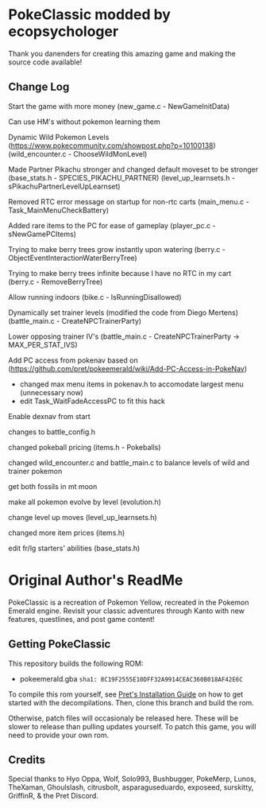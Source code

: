 # PokeClassic modded by ecopsychologer

Thank you danenders for creating this amazing game and making the source code available!

## Change Log
Start the game with more money (new_game.c - NewGameInitData)

Can use HM's without pokemon learning them

Dynamic Wild Pokemon Levels (https://www.pokecommunity.com/showpost.php?p=10100138) (wild_encounter.c - ChooseWildMonLevel)

Made Partner Pikachu stronger and changed default moveset to be stronger (base_stats.h - SPECIES_PIKACHU_PARTNER) (level_up_learnsets.h - sPikachuPartnerLevelUpLearnset)

Removed RTC error message on startup for non-rtc carts (main_menu.c - Task_MainMenuCheckBattery)

Added rare items to the PC for ease of gameplay (player_pc.c - sNewGamePCItems)

Trying to make berry trees grow instantly upon watering (berry.c - ObjectEventInteractionWaterBerryTree)

Trying to make berry trees infinite because I have no RTC in my cart (berry.c - RemoveBerryTree)

Allow running indoors (bike.c - IsRunningDisallowed)

Dynamically set trainer levels (modified the code from Diego Mertens) (battle_main.c - CreateNPCTrainerParty)

Lower opposing trainer IV's (battle_main.c - CreateNPCTrainerParty -> MAX_PER_STAT_IVS)

Add PC access from pokenav based on (https://github.com/pret/pokeemerald/wiki/Add-PC-Access-in-PokeNav)
- changed max menu items in pokenav.h to accomodate largest menu (unnecessary now)
- edit Task_WaitFadeAccessPC to fit this hack

Enable dexnav from start

changes to battle_config.h

changed pokeball pricing (items.h - Pokeballs)

changed wild_encounter.c and battle_main.c to balance levels of wild and trainer pokemon 

get both fossils in mt moon

make all pokemon evolve by level (evolution.h)

change level up moves (level_up_learnsets.h)

changed more item prices (items.h)

edit fr/lg starters' abilities (base_stats.h)

# Original Author's ReadMe

PokeClassic is a recreation of Pokemon Yellow, recreated in the Pokemon Emerald engine. Revisit your classic adventures through Kanto with new features, questlines, and post game content!

## Getting PokeClassic
This repository builds the following ROM:

* pokeemerald.gba `sha1: 8C19F2555E10DFF32A9914CEAC360B018AF42E6C`

To compile this rom yourself, see [Pret's Installation Guide](https://github.com/pret/pokeemerald/blob/master/INSTALL.md) on how to get started with the decompilations. Then, clone this branch and build the rom.

Otherwise, patch files will occasionaly be released here. These will be slower to release than pulling updates yourself. To patch this game, you will need to provide your own rom.

## Credits
Special thanks to  Hyo Oppa, Wolf, Solo993, Bushbugger, PokeMerp, Lunos, TheXaman, Ghoulslash, citrusbolt, asparaguseduardo, exposeed, surskitty, GriffinR, & the Pret Discord.
